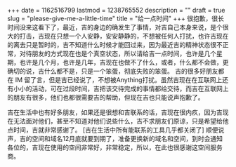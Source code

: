 +++
date = 1162516799
lastmod = 1238765552
description = ""
draft = true
slug = "please-give-me-a-little-time"
title = "给一点时间"
+++
很抱歉，很长时间没来这看下了，最近，吉的身边的确发生了事情，对吉自己本身来说，是个很大的打击，吉现在只想一个人安静，安安静静的，不想被任何人打扰，也许吉现在的离去只是暂时的，吉不知道什么时候才能回过来，因为最近吉的精神状态很不正常，对待朋友的方式现在也是个真空状态，所以请给吉一点时间，也许是几个星期，也许是几个月，也许是几年，吉现在也做不了什么，或者，什么都不会做，更确切的说，吉什么都不是，只是一个笨蛋，彻底失败的笨蛋。
吉的很多好朋友都在 IM 留了言，但是吉已经说了，不想被Anything打扰。虽然吉现在在互联网上还有小小的活动，可在过段时间，吉把该交待完成的事情都给交待，而吉在互联网上的朋友有很多，他们也都很需要吉的帮助，但现在吉也只能说声抱歉了。

吉在生活中也有好多朋友，如果还是很想和吉联系的话，吉现在很内疚，因为吉现在无法面对他们，甚至不知道对他们说些什么，吉不求朋友们原谅，只是希望给他点时间，吉就非常感谢了。
[吉在生活中所有能联系的工具几乎都关闭了]
顺便说声，吉的空间和域名12月底就要到期了，准备更换新的域名和空间，到时会通知各位的，吉现在使用的空间非常好，非常稳定，所以，在此也很感谢这空间服务商。 